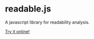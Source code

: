 readable.js
===========

A javascript library for readability analysis.

[Try it online!](http://torfuspolymorphus.github.com/readable.js/)
